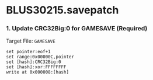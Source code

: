 # BLUS30215.savepatch

### 1. Update CRC32Big:0 for GAMESAVE (Required)

Target File: `GAMESAVE`

```
set pointer:eof+1
set range:0x00000C,pointer
set [hash]:CRC32Big:0
set [hash]:xor:FFFFFFFF
write at 0x000008:[hash]
```

